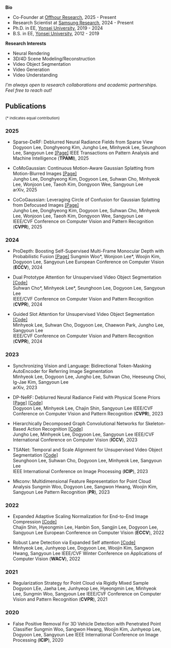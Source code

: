 **Bio**
* Co-Founder at <a href="https://www.linkedin.com/company/offhour-research">Offhour Research</a>, 2025 - Present
* Research Scientist at <a href="https://research.samsung.com/aicenter_seoul">Samsung Research</a>, 2024 - Present
* Ph.D. in EE, <a href="https://www.yonsei.ac.kr/en_sc/index.jsp">Yonsei University</a>, 2019 - 2024
* B.S. in EE, <a href="https://www.yonsei.ac.kr/en_sc/index.jsp">Yonsei University</a>, 2012 - 2019

**Research Interests**  
* Neural Rendering
* 3D/4D Scene Modeling/Reconstruction
* Video Object Segmentation
* Video Generation 
* Video Understanding

_I’m always open to research collaborations and academic partnerships. Feel free to reach out!_


## Publications 
<sup>(\* indicates equal contribution)</sup>

### 2025

* Sparse-DeRF: Deblurred Neural Radiance Fields from Sparse View
Dogyoon Lee, Donghyeong Kim, Jungho Lee, Minhyeok Lee, Seunghoon Lee, Sangyoun Lee  <a href="https://dogyoonlee.github.io/sparsederf">[Page]</a>
IEEE Transactions on Pattern Analysis and Machine Intelligence (**TPAMI**), 2025  

* CoMoGaussian: Continuous Motion-Aware Gaussian Splatting from Motion-Blurred Images <a href="https://jho-yonsei.github.io/CoMoGaussian">[Page]</a>  
Jungho Lee, Donghyeong Kim, Dogyoon Lee, Suhwan Cho, Minhyeok Lee, Wonjoon Lee, Taeoh Kim, Dongyoon Wee, Sangyoun Lee  
arXiv, 2025

* CoCoGaussian: Leveraging Circle of Confusion for Gaussian Splatting from Defocused Images  <a href="https://jho-yonsei.github.io/CoCoGaussian">[Page]</a>  
Jungho Lee, Donghyeong Kim, Dogyoon Lee, Suhwan Cho, Minhyeok Lee, Wonjoon Lee, Taeoh Kim, Dongyoon Wee, Sangyoun Lee  
IEEE/CVF Conference on Computer Vision and Pattern Recognition (**CVPR**), 2025


### 2024

* ProDepth: Boosting Self-Supervised Multi-Frame Monocular Depth with Probabilistic Fusion <a href="https://sungmin-woo.github.io/prodepth/">[Page]</a>
Sungmin Woo\*, Wonjoon Lee\*, Woojin Kim, Dogyoon Lee, Sangyoun Lee
European Conference on Computer Vision (**ECCV**), 2024

* Dual Prototype Attention for Unsupervised Video Object Segmentation <a href="https://github.com/Hydragon516/DPA">[Code]</a>  
Suhwan Cho\*, Minhyeok Lee\*, Seunghoon Lee, Dogyoon Lee, Sangyoun Lee   
IEEE/CVF Conference on Computer Vision and Pattern Recognition (**CVPR**), 2024  

* Guided Slot Attention for Unsupervised Video Object Segmentation <a href="https://github.com/Hydragon516/GSANet">[Code]</a>  
Minhyeok Lee, Suhwan Cho, Dogyoon Lee, Chaewon Park, Jungho Lee, Sangyoun Lee  
IEEE/CVF Conference on Computer Vision and Pattern Recognition (**CVPR**), 2024  


### 2023

* Synchronizing Vision and Language: Bidirectional Token-Masking AutoEncoder for Referring Image Segmentation  
Minhyeok Lee, Dogyoon Lee, Jungho Lee, Suhwan Cho, Heeseung Choi, Ig-Jae Kim, Sangyoun Lee  
arXiv, 2023

* DP-NeRF: Deblurred Neural Radiance Field with Physical Scene Priors <a href="https://dogyoonlee.github.io/dpnerf/">[Page]</a>  <a href="https://github.com/dogyoonlee/DP-NeRF">[Code]</a>  
Dogyoon Lee, Minhyeok Lee, Chajin Shin, Sangyoun Lee 
IEEE/CVF Conference on Computer Vision and Pattern Recognition (**CVPR**), 2023

* Hierarchically Decomposed Graph Convolutional Networks for Skeleton- Based Action Recognition <a href="https://github.com/Jho-Yonsei/HD-GCN">[Code]</a>  
Jungho Lee, Minhyeok Lee, Dogyoon Lee, Sangyoun Lee
IEEE/CVF International Conference on Computer Vision (**ICCV**), 2023

* TSANet: Temporal and Scale Alignment for Unsupervised Video Object Segmentation <a href="https://github.com/iseunghoon/TSANet">[Code]</a>  
Seunghoon Lee, Suhwan Cho, Dogyoon Lee, Minhyeok Lee, Sangyoun Lee  
IEEE International Conference on Image Processing (**ICIP**), 2023

* Mkconv: Multidimensional Feature Representation for Point Cloud Analysis
Sungmin Woo, Dogyoon Lee, Sangwon Hwang, Woojin Kim, Sangyoun Lee
Pattern Recognition (**PR**), 2023

### 2022

* Expanded Adaptive Scaling Normalization for End-to-End Image Compression <a href="https://github.com/ChajinShin/EASN">[Code]</a>  
Chajin Shin, Hyeongmin Lee, Hanbin Son, Sangjin Lee, Dogyoon Lee, Sangyoun Lee
European Conference on Computer Vision (**ECCV**), 2022

* Robust Lane Detection via Expanded Self attention <a href="https://github.com/Hydragon516/ESA-official">[Code]</a>   
Minhyeok Lee, Junhyeop Lee, Dogyoon Lee, Woojin Kim, Sangwon Hwang, Sangyoun Lee
IEEE/CVF Winter Conference on Applications of Computer Vision (**WACV**), 2022

### 2021

* Regularization Strategy for Point Cloud via Rigidly Mixed Sample
Dogyoon LEe, Jaeha Lee, Junhyeop Lee, Hyeongmin Lee, Minhyeok Lee, Sungmin Woo, Sangyoun Lee
IEEE/CVF Conference on Computer Vision and Pattern Recognition (**CVPR**), 2021

### 2020

* False Positive Removal For 3D Vehicle Detection with Penetrated Point Classifier
Sungmin Woo, Sangwon Hwang, Woojin Kim, Junhyeop Lee, Dogyoon Lee, Sangyoun Lee
IEEE International Conference on Image Processing (**ICIP**), 2020

